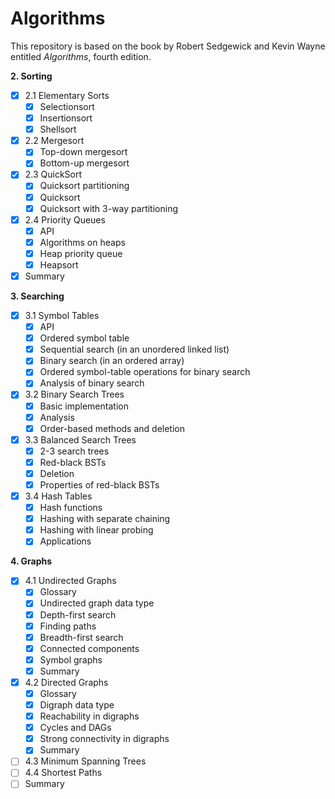 # Algorithms

This repository is based on the book by Robert Sedgewick and Kevin Wayne entitled *Algorithms*, fourth edition.

**2. Sorting**
- [x] 2.1 Elementary Sorts
  - [x] Selectionsort
  - [x] Insertionsort
  - [x] Shellsort
- [x] 2.2 Mergesort
  - [x] Top-down mergesort
  - [x] Bottom-up mergesort
- [x] 2.3 QuickSort
  - [x] Quicksort partitioning
  - [x] Quicksort
  - [x] Quicksort with 3-way partitioning
- [x] 2.4 Priority Queues
  - [x] API
  - [x] Algorithms on heaps
  - [x] Heap priority queue
  - [x] Heapsort
- [x] Summary

**3. Searching**
- [x] 3.1 Symbol Tables
  - [x] API
  - [x] Ordered symbol table
  - [x] Sequential search (in an unordered linked list)
  - [x] Binary search (in an ordered array)
  - [x] Ordered symbol-table operations for binary search
  - [x] Analysis of binary search
- [x] 3.2 Binary Search Trees
  - [x] Basic implementation 
  - [x] Analysis
  - [x] Order-based methods and deletion
- [x] 3.3 Balanced Search Trees
  - [x] 2-3 search trees
  - [x] Red-black BSTs
  - [x] Deletion
  - [x] Properties of red-black BSTs
- [x] 3.4 Hash Tables
  - [x] Hash functions
  - [x] Hashing with separate chaining
  - [x] Hashing with linear probing
  - [x] Applications

**4. Graphs**
- [x] 4.1 Undirected Graphs
  - [x] Glossary
  - [x] Undirected graph data type
  - [x] Depth-first search
  - [x] Finding paths
  - [x] Breadth-first search
  - [x] Connected components
  - [x] Symbol graphs
  - [x] Summary
- [x] 4.2 Directed Graphs
  - [x] Glossary
  - [x] Digraph data type
  - [x] Reachability in digraphs
  - [x] Cycles and DAGs
  - [x] Strong connectivity in digraphs
  - [x] Summary
- [ ] 4.3 Minimum Spanning Trees
- [ ] 4.4 Shortest Paths
- [ ] Summary